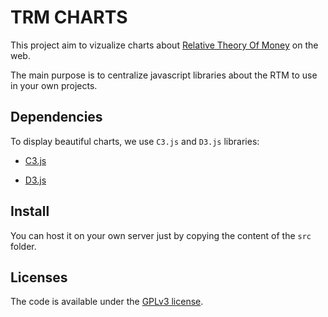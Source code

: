 # TRM CHARTS

This project aim to vizualize charts about [Relative Theory Of Money](http://en.trm.creationmonetaire.info) on the web.

The main purpose is to centralize javascript libraries about the RTM to use in your own projects. 

## Dependencies

To display beautiful charts, we use `C3.js` and `D3.js` libraries:

* [C3.js](http://c3js.org)

* [D3.js](https://d3js.org)

## Install

You can host it on your own server just by copying the content of the `src` folder.

## Licenses

The code is available under the [GPLv3 license](http://www.gnu.org/licenses/gpl-3.0.txt).
